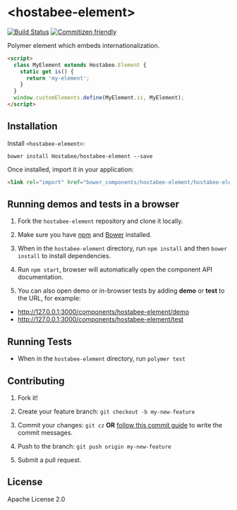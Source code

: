 # \<hostabee-element\>

[![Build Status](https://travis-ci.org/Hostabee/hostabee-element.svg?branch=master)](https://travis-ci.org/Hostabee/hostabee-element)
[![Commitizen friendly](https://img.shields.io/badge/commitizen-friendly-brightgreen.svg)](http://commitizen.github.io/cz-cli/)

Polymer element which embeds internationalization.

```html
<script>
  class MyElement extends Hostabee.Element {
    static get is() {
      return 'my-element';
    }
  }
  window.customElements.define(MyElement.is, MyElement);
</script>
```

## Installation

Install `<hostabee-element>`:

```shell
bower install Hostabee/hostabee-element --save
```

Once installed, import it in your application:

```html
<link rel="import" href="bower_components/hostabee-element/hostabee-element.html">
```

## Running demos and tests in a browser

1. Fork the `hostabee-element` repository and clone it locally.

2. Make sure you have [npm](https://www.npmjs.com/) and [Bower](https://bower.io) installed.

3. When in the `hostabee-element` directory, run `npm install` and then `bower install` to install dependencies.

4. Run `npm start`, browser will automatically open the component API documentation.

5. You can also open demo or in-browser tests by adding **demo** or **test** to the URL, for example:

- http://127.0.0.1:3000/components/hostabee-element/demo
- http://127.0.0.1:3000/components/hostabee-element/test

## Running Tests

- When in the `hostabee-element` directory, run `polymer test`

## Contributing

1. Fork it!
2. Create your feature branch: `git checkout -b my-new-feature`
3. Commit your changes: `git cz` **OR** [follow this commit guide](https://conventionalcommits.org/) to write the commit messages.

4. Push to the branch: `git push origin my-new-feature`
5. Submit a pull request.

## License

Apache License 2.0
